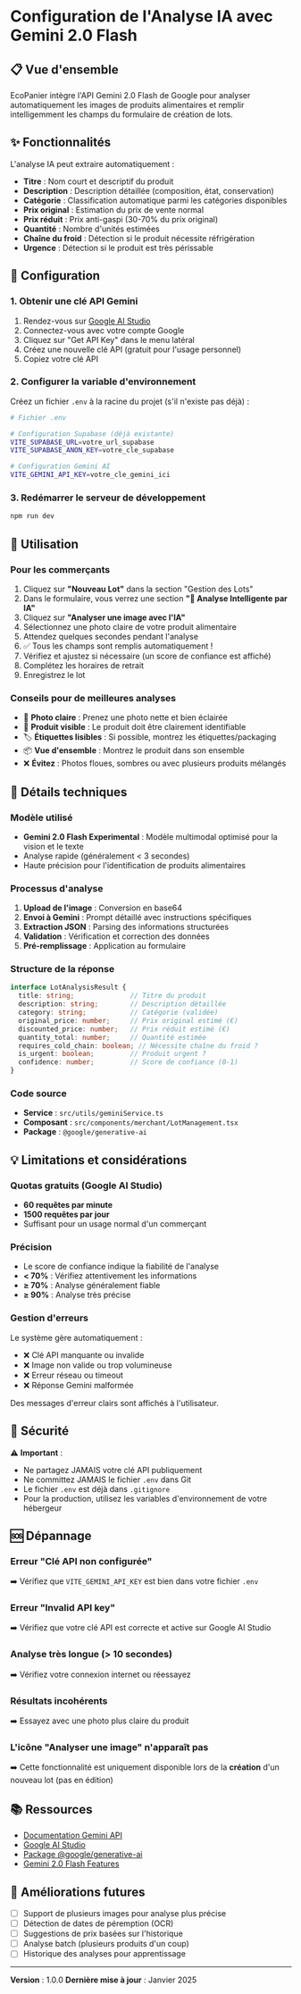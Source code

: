 # Configuration de l'Analyse IA avec Gemini 2.0 Flash

## 📋 Vue d'ensemble

EcoPanier intègre l'API Gemini 2.0 Flash de Google pour analyser automatiquement les images de produits alimentaires et remplir intelligemment les champs du formulaire de création de lots.

## ✨ Fonctionnalités

L'analyse IA peut extraire automatiquement :
- **Titre** : Nom court et descriptif du produit
- **Description** : Description détaillée (composition, état, conservation)
- **Catégorie** : Classification automatique parmi les catégories disponibles
- **Prix original** : Estimation du prix de vente normal
- **Prix réduit** : Prix anti-gaspi (30-70% du prix original)
- **Quantité** : Nombre d'unités estimées
- **Chaîne du froid** : Détection si le produit nécessite réfrigération
- **Urgence** : Détection si le produit est très périssable

## 🚀 Configuration

### 1. Obtenir une clé API Gemini

1. Rendez-vous sur [Google AI Studio](https://ai.google.dev/)
2. Connectez-vous avec votre compte Google
3. Cliquez sur "Get API Key" dans le menu latéral
4. Créez une nouvelle clé API (gratuit pour l'usage personnel)
5. Copiez votre clé API

### 2. Configurer la variable d'environnement

Créez un fichier `.env` à la racine du projet (s'il n'existe pas déjà) :

```bash
# Fichier .env

# Configuration Supabase (déjà existante)
VITE_SUPABASE_URL=votre_url_supabase
VITE_SUPABASE_ANON_KEY=votre_cle_supabase

# Configuration Gemini AI
VITE_GEMINI_API_KEY=votre_cle_gemini_ici
```

### 3. Redémarrer le serveur de développement

```bash
npm run dev
```

## 📖 Utilisation

### Pour les commerçants

1. Cliquez sur **"Nouveau Lot"** dans la section "Gestion des Lots"
2. Dans le formulaire, vous verrez une section **"🤖 Analyse Intelligente par IA"**
3. Cliquez sur **"Analyser une image avec l'IA"**
4. Sélectionnez une photo claire de votre produit alimentaire
5. Attendez quelques secondes pendant l'analyse
6. ✅ Tous les champs sont remplis automatiquement !
7. Vérifiez et ajustez si nécessaire (un score de confiance est affiché)
8. Complétez les horaires de retrait
9. Enregistrez le lot

### Conseils pour de meilleures analyses

- 📸 **Photo claire** : Prenez une photo nette et bien éclairée
- 🎯 **Produit visible** : Le produit doit être clairement identifiable
- 🏷️ **Étiquettes lisibles** : Si possible, montrez les étiquettes/packaging
- 📦 **Vue d'ensemble** : Montrez le produit dans son ensemble
- ❌ **Évitez** : Photos floues, sombres ou avec plusieurs produits mélangés

## 🔧 Détails techniques

### Modèle utilisé
- **Gemini 2.0 Flash Experimental** : Modèle multimodal optimisé pour la vision et le texte
- Analyse rapide (généralement < 3 secondes)
- Haute précision pour l'identification de produits alimentaires

### Processus d'analyse

1. **Upload de l'image** : Conversion en base64
2. **Envoi à Gemini** : Prompt détaillé avec instructions spécifiques
3. **Extraction JSON** : Parsing des informations structurées
4. **Validation** : Vérification et correction des données
5. **Pré-remplissage** : Application au formulaire

### Structure de la réponse

```typescript
interface LotAnalysisResult {
  title: string;              // Titre du produit
  description: string;        // Description détaillée
  category: string;           // Catégorie (validée)
  original_price: number;     // Prix original estimé (€)
  discounted_price: number;   // Prix réduit estimé (€)
  quantity_total: number;     // Quantité estimée
  requires_cold_chain: boolean; // Nécessite chaîne du froid ?
  is_urgent: boolean;         // Produit urgent ?
  confidence: number;         // Score de confiance (0-1)
}
```

### Code source

- **Service** : `src/utils/geminiService.ts`
- **Composant** : `src/components/merchant/LotManagement.tsx`
- **Package** : `@google/generative-ai`

## 💡 Limitations et considérations

### Quotas gratuits (Google AI Studio)
- **60 requêtes par minute**
- **1500 requêtes par jour**
- Suffisant pour un usage normal d'un commerçant

### Précision
- Le score de confiance indique la fiabilité de l'analyse
- **< 70%** : Vérifiez attentivement les informations
- **≥ 70%** : Analyse généralement fiable
- **≥ 90%** : Analyse très précise

### Gestion d'erreurs

Le système gère automatiquement :
- ❌ Clé API manquante ou invalide
- ❌ Image non valide ou trop volumineuse
- ❌ Erreur réseau ou timeout
- ❌ Réponse Gemini malformée

Des messages d'erreur clairs sont affichés à l'utilisateur.

## 🔐 Sécurité

⚠️ **Important** : 
- Ne partagez JAMAIS votre clé API publiquement
- Ne committez JAMAIS le fichier `.env` dans Git
- Le fichier `.env` est déjà dans `.gitignore`
- Pour la production, utilisez les variables d'environnement de votre hébergeur

## 🆘 Dépannage

### Erreur "Clé API non configurée"
➡️ Vérifiez que `VITE_GEMINI_API_KEY` est bien dans votre fichier `.env`

### Erreur "Invalid API key"
➡️ Vérifiez que votre clé API est correcte et active sur Google AI Studio

### Analyse très longue (> 10 secondes)
➡️ Vérifiez votre connexion internet ou réessayez

### Résultats incohérents
➡️ Essayez avec une photo plus claire du produit

### L'icône "Analyser une image" n'apparaît pas
➡️ Cette fonctionnalité est uniquement disponible lors de la **création** d'un nouveau lot (pas en édition)

## 📚 Ressources

- [Documentation Gemini API](https://ai.google.dev/docs)
- [Google AI Studio](https://ai.google.dev/)
- [Package @google/generative-ai](https://www.npmjs.com/package/@google/generative-ai)
- [Gemini 2.0 Flash Features](https://ai.google.dev/gemini-api/docs/models/gemini-v2)

## 🎯 Améliorations futures

- [ ] Support de plusieurs images pour analyse plus précise
- [ ] Détection de dates de péremption (OCR)
- [ ] Suggestions de prix basées sur l'historique
- [ ] Analyse batch (plusieurs produits d'un coup)
- [ ] Historique des analyses pour apprentissage

---

**Version** : 1.0.0
**Dernière mise à jour** : Janvier 2025

